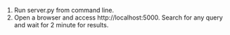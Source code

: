 1. Run server.py from command line.
2. Open a browser and access http://localhost:5000. Search for any query and wait for 2 minute for results.